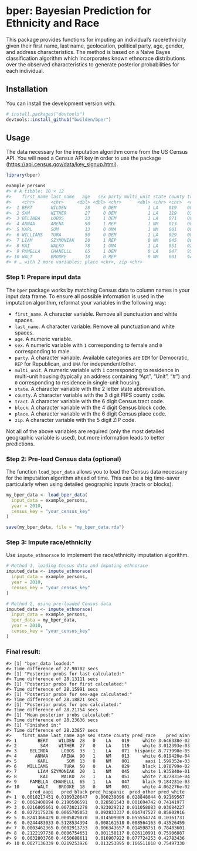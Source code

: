 
<!-- README.md is generated from README.Rmd. Please edit that file -->

# bper: Bayesian Prediction for Ethnicity and Race

<!-- badges: start -->
<!-- badges: end -->

This package provides functions for imputing an individual’s
race/ethnicity given their first name, last name, geolocation, political
party, age, gender, and address characteristics. The method is based on
a Naive Bayes classification algorithm which incorporates known
ethnorace distributions over the observed characteristics to generate
posterior probabilities for each individual.

## Installation

You can install the development version with:

``` r
# install.packages("devtools")
devtools::install_github("bwilden/bper")
```

## Usage

The data necessary for the imputation algorithm come from the US Census
API. You will need a Census API key in order to use the package
(<https://api.census.gov/data/key_signup.html>).

``` r
library(bper)

example_persons
#> # A tibble: 10 × 12
#>    first_name last_name   age   sex party multi_unit state county tract  block
#>    <chr>      <chr>     <dbl> <dbl> <chr>      <dbl> <chr> <chr>  <chr>  <chr>
#>  1 BERT       WILDEN       28     0 DEM            1 LA    019    002201 3036 
#>  2 SAM        WITHER       27     0 DEM            1 LA    119    031400 1015 
#>  3 BELINDA    LOBOS        33     1 DEM            1 LA    071    000616 3024 
#>  4 ANNAA      ARENA        90     1 REP            1 NM    013    000700 3008 
#>  5 KARL       SOM          13     0 UNA            1 NM    001    000108 1000 
#>  6 WILLIAMS   TURA         50     0 DEM            1 LA    029    000400 5015 
#>  7 LIAM       SZYMONIAK    20     1 REP            0 NM    045    000401 1000 
#>  8 KAI        WALKO        78     1 UNA            1 LA    051    021804 1021 
#>  9 PAMELLA    CHANELLL     65     1 DEM            0 LA    047    953101 2040 
#> 10 WALT       BROOKE       18     0 REP            0 NM    001    940600 1185 
#> # … with 2 more variables: place <chr>, zip <chr>
```

### Step 1: Prepare input data

The `bper` package works by matching Census data to column names in your
input data frame. To ensure all possible information is used in the
imputation algorithm, reformat your variables in the following way:

-   `first_name`. A character variable. Remove all punctuation and white
    spaces.
-   `last_name`. A character variable. Remove all punctuation and white
    spaces.
-   `age`. A numeric variable.
-   `sex`. A numeric variable with `1` corresponding to female and `0`
    corresponding to male.
-   `party`. A character variable. Available categories are `DEM` for
    Democratic, `REP` for Republican, and `UNA` for independent/other.
-   `multi_unit`. A numeric variable with `1` corresponding to residence
    in multi-unit housing (typically an address containing “Apt”,
    “Unit”, “#”) and `0` corresponding to residence in single-unit
    housing.
-   `state`. A character variable with the 2 letter state abbreviation.
-   `county`. A character variable with the 3 digit FIPS county code.
-   `tract`. A character variable with the 6 digit Census tract code.
-   `block`. A character variable with the 4 digit Census block code.
-   `place`. A character variable with the 6 digit Census place code.
-   `zip`. A character variable with the 5 digit ZIP code.

Not all of the above variables are required (only the most detailed
geographic variable is used), but more information leads to better
predictions.

### Step 2: Pre-load Census data (optional)

The function `load_bper_data` allows you to load the Census data
necessary for the imputation algorithm ahead of time. This can be a big
time-saver particularly when using detailed geographic inputs (tracts or
blocks).

``` r
my_bper_data <- load_bper_data(
  input_data = example_persons,
  year = 2010,
  census_key = "your_census_key"
)

save(my_bper_data, file = "my_bper_data.rda")
```

### Step 3: Impute race/ethnicity

Use `impute_ethnorace` to implement the race/ethnicity imputation
algorithm.

``` r
# Method 1, loading Census data and imputing ethnorace
imputed_data <- impute_ethnorace(
  input_data = example_persons,
  year = 2010,
  census_key = "your_census_key"
)

# Method 2, using pre-loaded Census data
imputed_data <- impute_ethnorace(
  input_data = example_persons,
  bper_data = my_bper_data,
  year = 2010,
  census_key = "your_census_key"
)
```

### Final result:

    #> [1] "bper_data loaded:"
    #> Time difference of 27.90702 secs
    #> [1] "Posterior probs for last calculated:"
    #> Time difference of 28.13111 secs
    #> [1] "Posterior probs for first calculated:"
    #> Time difference of 28.15991 secs
    #> [1] "Posterior probs for sex-age calculated:"
    #> Time difference of 28.18821 secs
    #> [1] "Posterior probs for geo calculated:"
    #> Time difference of 28.21754 secs
    #> [1] "Mean posterior probs calculated:"
    #> Time difference of 28.23636 secs
    #> [1] "Finished in:"
    #> Time difference of 28.23857 secs
    #>    first_name last_name age sex state county pred_race    pred_aian
    #> 1        BERT    WILDEN  28   0    LA    019     white 3.646338e-02
    #> 2         SAM    WITHER  27   0    LA    119     white 3.012393e-03
    #> 3     BELINDA     LOBOS  33   1    LA    071  hispanic 8.773998e-05
    #> 4       ANNAA     ARENA  90   1    NM    013     white 6.019420e-04
    #> 5        KARL       SOM  13   0    NM    001      aapi 1.599352e-03
    #> 6    WILLIAMS      TURA  50   0    LA    029     black 1.070799e-02
    #> 7        LIAM SZYMONIAK  20   1    NM    045     white 1.935840e-01
    #> 8         KAI     WALKO  78   1    LA    051     white 7.827831e-04
    #> 9     PAMELLA  CHANELLL  65   1    LA    047     black 9.184231e-03
    #> 10       WALT    BROOKE  18   0    NM    001     white 4.062276e-02
    #>       pred_aapi   pred_black pred_hispanic  pred_other pred_white
    #> 1  0.0018217451 0.0109320647   0.000239096 0.028848044 0.92169567
    #> 2  0.0062408894 0.2190506591   0.028581543 0.001694742 0.74141977
    #> 3  0.0216805661 0.0073021278   0.923029212 0.011058083 0.03684227
    #> 4  0.0272175236 0.0065705053   0.092833337 0.014747527 0.85802916
    #> 5  0.8241366429 0.0005829070   0.014509009 0.055554774 0.10361731
    #> 6  0.0244483033 0.5128534394   0.008161518 0.008564163 0.43526459
    #> 7  0.0003462365 0.0002913733   0.006343657 0.014598751 0.78483601
    #> 8  0.2122197738 0.0006754651   0.001150117 0.026110991 0.75906087
    #> 9  0.0032803760 0.4650688611   0.016907922 0.077724253 0.42783436
    #> 10 0.0027136339 0.0219253926   0.013253895 0.166511018 0.75497330
